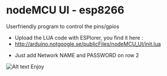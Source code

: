 # nodeMCU UI - esp8266
Userfriendly program to control the pins/gpios
- Upload the LUA code with ESPlorer, you find it here : 
- http://arduino.notgoogle.se/publicFiles/nodeMCU_UI/init.lua 
* Just add Network NAME and PASSWORD on row 2

![Alt text](https://github.com/aCo0o/nodeMCU_UI/blob/master/nodeMCU_UI.jpg?raw=true "nodeMCU UI") 
Enjoy

